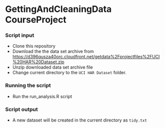 GettingAndCleaningData CourseProject
======================
### Script input
- Clone this repository
- Download the the data set archive from https://d396qusza40orc.cloudfront.net/getdata%2Fprojectfiles%2FUCI%20HAR%20Dataset.zip 
- Unzip downloaded data set archive file
- Change current directory to the `UCI HAR Dataset` folder.

### Running the script
- Run the run_analysis.R script

### Script output
- A new dataset will be created in the current directory as `tidy.txt`
